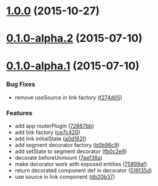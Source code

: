 <a name="1.0.0"></a>
# [1.0.0](https://github.com/router5/deku-router5/compare/v0.1.0-alpha.2...v1.0.0) (2015-10-27)




<a name="0.1.0-alpha.2"></a>
# [0.1.0-alpha.2](https://github.com/router5/deku-router5/compare/v0.1.0-alpha.1...v0.1.0-alpha.2) (2015-07-10)




<a name="0.1.0-alpha.1"></a>
# [0.1.0-alpha.1](https://github.com/router5/deku-router5/compare/ce7c420...v0.1.0-alpha.1) (2015-07-10)


### Bug Fixes

* remove useSource in link factory ([f274d05](https://github.com/router5/deku-router5/commit/f274d05))

### Features

* add app routerPlugin ([72867bb](https://github.com/router5/deku-router5/commit/72867bb))
* add link factory ([ce7c420](https://github.com/router5/deku-router5/commit/ce7c420))
* add link initialState ([a0d162f](https://github.com/router5/deku-router5/commit/a0d162f))
* add segment decorator factory ([b0b96c9](https://github.com/router5/deku-router5/commit/b0b96c9))
* add setState to segment decorator ([fb0c2e9](https://github.com/router5/deku-router5/commit/fb0c2e9))
* decorate beforeUnmount ([7aef38a](https://github.com/router5/deku-router5/commit/7aef38a))
* make decorator work with exposed entities ([75899af](https://github.com/router5/deku-router5/commit/75899af))
* return decorated component def in decorator ([516f35d](https://github.com/router5/deku-router5/commit/516f35d))
* use source in link component ([db20b37](https://github.com/router5/deku-router5/commit/db20b37))



